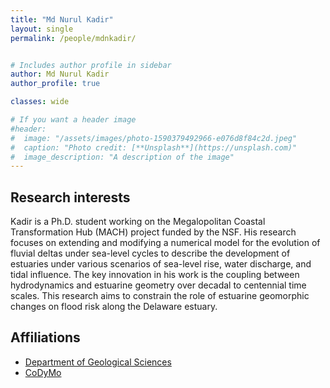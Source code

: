 ```yaml
---
title: "Md Nurul Kadir"
layout: single
permalink: /people/mdnkadir/


# Includes author profile in sidebar
author: Md Nurul Kadir
author_profile: true

classes: wide

# If you want a header image
#header:
#  image: "/assets/images/photo-1590379492966-e076d8f84c2d.jpeg"
#  caption: "Photo credit: [**Unsplash**](https://unsplash.com)"
#  image_description: "A description of the image"
---
```


## Research interests

Kadir is a Ph.D. student working on the Megalopolitan Coastal Transformation Hub (MACH) project funded by the NSF. His research focuses on extending and modifying a numerical model for the evolution of fluvial deltas under sea-level cycles to describe the development of estuaries under various scenarios of sea-level rise, water discharge, and tidal influence. The key innovation in his work is the coupling between hydrodynamics and estuarine geometry over decadal to centennial time scales. This research aims to constrain the role of estuarine geomorphic changes on flood risk along the Delaware estuary.



## Affiliations

* [Department of Geological Sciences](https://geology.ufl.edu/)
* [CoDyMo](/index)

